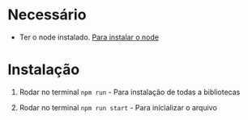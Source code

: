 # Necessário
- Ter o node instalado. [Para instalar o node](https://nodejs.org/en/download/)

# Instalação
1. Rodar no terminal `npm run` - Para instalação de todas a bibliotecas

2. Rodar no terminal `npm run start` - Para inicializar o arquivo

